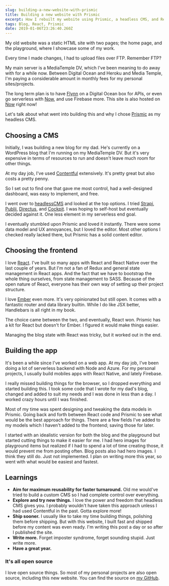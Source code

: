 ```yaml
---
slug: building-a-new-website-with-prismic
title: Building a new website with Prismic
excerpt: How I rebuilt my website using Prismic, a headless CMS, and React.
tags: Blog, React, Prismic
date: 2019-01-06T23:26:40.260Z
---
```


My old website was a static HTML site with two pages; the home page, and the playground, where I showcase some of my work.

Every time I made changes, I had to upload files over FTP. Remember FTP?

My main server is a MediaTemple DV, which I've been meaning to do away with for a while now. Between Digital Ocean and Heroku and Media Temple, I'm paying a considerable amount in monthly fees for my personal sites/projects.

The long term plan is to have [Flynn](https://flynn.io) on a Digital Ocean box for APIs, or even go serverless with [Now](https://zeit.co/now), and use Firebase more. This site is also hosted on [Now](https://alizahid-owmck49dl.now.sh/blog/building-a-new-website-with-prismic) right now!

Let's talk about what went into building this and why I chose [Prismic](https://prismic.io) as my headless CMS.

## Choosing a CMS

Initially, I was building a new blog for my dad. He's currently on a WordPress blog that I'm running on my MediaTemple DV. But it's very expensive in terms of resources to run and doesn't leave much room for other things.

At my day job, I've used [Contentful](https://www.contentful.com) extensively. It's pretty great but also costs a pretty penny.

So I set out to find one that gave me most control, had a well-designed dashboard, was easy to implement, and free.

I went over to [headlessCMS](https://headlesscms.org) and looked at the top options. I tried [Strapi](https://strapi.io), [Publii](https://getpublii.com), [Directus](https://directus.io), and [Cockpit](https://getcockpit.com). I was hoping to self-host but eventually decided against it. One less element in my serverless end goal.

I eventually stumbled upon Prismic and loved it instantly. There were some data model and UX annoyances, but I loved the editor. Most other options I checked really lacked there, but Prismic has a solid content editor.

## Choosing the frontend

I love [React](https://reactjs.org). I've built so many apps with React and React Native over the last couple of years. But I'm not a fan of Redux and general state management in React apps. And the fact that we have to bootstrap the whole thing ourselves, from state management to SASS. Because of the open nature of React, everyone has their own way of setting up their project structure.

I love [Ember](https://emberjs.com) even more. It's very opinionated but still open. It comes with a fantastic router and data library builtin. While I do like JSX better, Handlebars is all right in my book.

The choice came between the two, and eventually, React won. Prismic has a kit for React but doesn't for Ember. I figured it would make things easier.

Managing the blog state with React was tricky, but it worked out in the end.

## Building the app

It's been a while since I've worked on a web app. At my day job, I've been doing a lot of serverless backend with Node and Azure. For my personal projects, I usually build mobiles apps with React Native, and lately Firebase.

I really missed building things for the browser, so I dropped everything and started building this. I took some code that I wrote for my dad's blog, changed and added to suit my needs and I was done in less than a day. I worked crazy hours until I was finished.

Most of my time was spent designing and tweaking the data models in Prismic. Going back and forth between React code and Prismic to see what would be the best approach for things. There are a few fields I've added to my models which I haven't added to the frontend; saving those for later.

I started with an idealistic version for both the blog and the playground but started cutting things to make it easier for me. I had hero images for playground items but realized if I had to spend a lot of time creating those, it would prevent me from posting often. Blog posts also had hero images. I think they still do. Just not implemented. I plan on writing more this year, so went with what would be easiest and fastest.

## Learnings

- **Aim for maximum reusability for faster turnaround.** Old me would've tried to build a custom CMS so I had complete control over everything.
- **Explore and try new things.** I love the power and freedom that headless CMS gives you. I probably wouldn't have taken this approach unless I had used Contentful in the past. Gotta explore more!
- **Ship sooner.** I usually like to take my time building things, polishing them before shipping. But with this website, I built fast and shipped before my content was even ready. I'm writing this post a day or so after I published the site.
- **Write more.** Forget imposter syndrome, forget sounding stupid. Just write more.
- **Have a great year.**

### It's all open source

I love open source things. So most of my personal projects are also open source, including this new website. You can find the source on [my GitHub](https://github.com/alizahid/alizahid).
